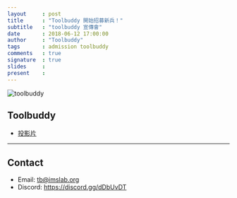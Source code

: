 ```yaml
---
layout     : post
title      : "Toolbuddy 開始招募新兵！"
subtitle   : "toolbuddy 宣傳會"
date       : 2018-06-12 17:00:00
author     : "Toolbuddy"
tags       : admission toolbuddy
comments   : true
signature  : true
slides     : 
present    : 
--- 
```


![toolbuddy](https://i.imgur.com/qMh7OpH.png)

## Toolbuddy

* [投影片](https://hackmd.io/p/SyhjxSzyX#/)

---
## Contact

* Email: tb@imslab.org
* Discord: https://discord.gg/dDbUvDT